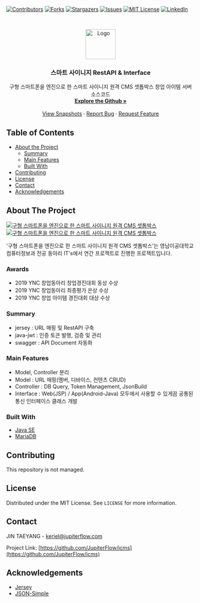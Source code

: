 <!--
*** Thanks for checking out this README Template. If you have a suggestion that would
*** make this better, please fork the repo and create a pull request or simply open
*** an issue with the tag "enhancement".
*** Thanks again! Now go create something AMAZING! :D
-->


<!-- PROJECT SHIELDS -->
<!--
*** I'm using markdown "reference style" links for readability.
*** Reference links are enclosed in brackets [ ] instead of parentheses ( ).
*** See the bottom of this document for the declaration of the reference variables
*** for contributors-url, forks-url, etc. This is an optional, concise syntax you may use.
*** https://www.markdownguide.org/basic-syntax/#reference-style-links
-->
[![Contributors][contributors-shield]][contributors-url]
[![Forks][forks-shield]][forks-url]
[![Stargazers][stars-shield]][stars-url]
[![Issues][issues-shield]][issues-url]
[![MIT License][license-shield]][license-url]
[![LinkedIn][linkedin-shield]][linkedin-url]



<!-- PROJECT LOGO -->
<br />
<p align="center">
  <a href="https://github.com/JupiterFlow/icms">
    <img src="https://github.com/JupiterFlow/icms/blob/master/images/README.png?raw=true" alt="Logo" width="80" height="80">
  </a>

  <h3 align="center">스마트 사이니지 RestAPI & Interface</h3>

  <p align="center">
    구형 스마트폰을 엔진으로 한 스마트 사이니지 원격 CMS 셋톱박스 창업 아이템 서버 소스코드
    <br />
    <a href="https://github.com/JupiterFlow/icms"><strong>Explore the Github »</strong></a>
    <br />
    <br />
    <a href="https://jupiterflow.com/project/2">View Snapshots</a>
    ·
    <a href="https://github.com/JupiterFlow/icms/issues">Report Bug</a>
    ·
    <a href="https://github.com/JupiterFlow/icms/issues">Request Feature</a>
  </p>
</p>


<!-- TABLE OF CONTENTS -->
## Table of Contents

* [About the Project](#about-the-project)
  * [Summary](#summary)
  * [Main Features](#main-features)
  * [Built With](#built-with)
* [Contributing](#contributing)
* [License](#license)
* [Contact](#contact)
* [Acknowledgements](#acknowledgements)



<!-- ABOUT THE PROJECT -->
## About The Project
[![구형 스마트폰을 엔진으로 한 스마트 사이니지 원격 CMS 셋톱박스][product-screenshot-1]](https://jupiterflow.com/project/2)
[![구형 스마트폰을 엔진으로 한 스마트 사이니지 원격 CMS 셋톱박스][product-screenshot-2]](https://jupiterflow.com/project/2)

'구형 스마트폰을 엔진으로 한 스마트 사이니지 원격 CMS 셋톱박스'는 영남이공대학교 컴퓨터정보과 전공 동아리 IT's에서 연간 프로젝트로 진행한 프로젝트입니다.

### Awards
* 2019 YNC 창업동아리 창업경진대회 동상 수상
* 2019 YNC 창업동아리 최종평가 은상 수상
* 2019 YNC 창업 아이템 경진대회 대상 수상

### Summary
* jersey : URL 매핑 및 RestAPI 구축
* java-jwt : 인증 토큰 발행, 검증 및 관리
* swagger : API Document 자동화

### Main Features
* Model, Controller 분리
* Model : URL 매핑(멤버, 디바이스, 컨텐츠 CRUD)
* Controller : DB Query, Token Management, JsonBuild
* Interface :  Web(JSP) / App(Android-Java) 모두에서 사용할 수 있게끔 공통된 통신 인터페이스 클래스 개발

### Built With
* [Java SE](https://www.oracle.com/java/technologies/javase-downloads.html)
* [MariaDB](https://mariadb.org)

<!-- CONTRIBUTING -->
## Contributing
This repository is not managed.

<!-- LICENSE -->
## License
Distributed under the MIT License. See `LICENSE` for more information.

<!-- CONTACT -->
## Contact
JIN TAEYANG - keriel@jupiterflow.com

Project Link: [https://github.com/JupiterFlow/icms](https://github.com/JupiterFlow/icms)


<!-- ACKNOWLEDGEMENTS -->
## Acknowledgements
* [Jersey](https://eclipse-ee4j.github.io/jersey)
* [JSON-Simple](https://mvnrepository.com/artifact/com.googlecode.json-simple/json-simple)


<!-- MARKDOWN LINKS & IMAGES -->
<!-- https://www.markdownguide.org/basic-syntax/#reference-style-links -->
[contributors-shield]: https://img.shields.io/github/contributors/JupiterFlow/icms?style=flat-square
[contributors-url]: https://github.com/JupiterFlow/icms/graphs/contributors

[forks-shield]: https://img.shields.io/github/forks/JupiterFlow/icms?style=flat-square
[forks-url]: https://github.com/JupiterFlow/icms/network/members

[stars-shield]: https://img.shields.io/github/stars/JupiterFlow/icms?style=flat-square
[stars-url]: https://github.com/JupiterFlow/icms/stargazers

[issues-shield]: https://img.shields.io/github/issues/JupiterFlow/icms?style=flat-square
[issues-url]: https://github.com/JupiterFlow/icms/issues

[license-shield]: https://img.shields.io/github/license/JupiterFlow/icms?style=flat-square
[license-url]: https://github.com/JupiterFlow/icms/blob/master/LICENSE.txt

[linkedin-shield]: https://img.shields.io/badge/-LinkedIn-black.svg?style=flat-square&logo=linkedin&colorB=555
[linkedin-url]: https://linkedin.com/in/jupiterflow

[product-screenshot-1]: https://github.com/JupiterFlow/icms/blob/master/_data/001.jpg?raw=true
[product-screenshot-2]: https://github.com/JupiterFlow/icms/blob/master/_data/002.jpg?raw=true